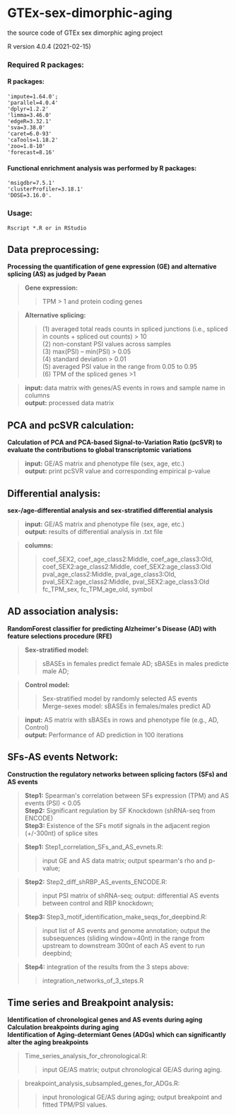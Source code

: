 # GTEx-sex-dimorphic-aging

the source code of GTEx sex dimorphic aging project

R version 4.0.4 (2021-02-15)

### Required R packages:
#### R packages:
	'impute=1.64.0';
	'parallel=4.0.4'
	'dplyr=1.2.2'
	'limma=3.46.0'
	'edgeR=3.32.1'
	'sva=3.38.0'
	'caret=6.0-93'
	'caTools=1.18.2'
	'zoo=1.8-10'
	'forecast=8.16'
#### Functional enrichment analysis was performed by R packages:
	'msigdbr=7.5.1'
	'clusterProfiler=3.18.1'
	'DOSE=3.16.0'.

### Usage: 
	Rscript *.R or in RStudio


## Data preprocessing:
**Processing the quantification of gene expression (GE) and alternative splicing (AS) as judged by Paean**

>**Gene expression:**  
>>TPM > 1 and protein coding genes  

>**Alternative splicing:**  
>>(1) averaged total reads counts in spliced junctions (i.e., spliced in counts + spliced out counts) > 10  
  (2) non-constant PSI values across samples  
  (3) max(PSI) – min(PSI) > 0.05  
  (4) standard deviation > 0.01  
  (5) averaged PSI value in the range from 0.05 to 0.95  
  (6) TPM of the spliced genes >1  

>**input:** data matrix with genes/AS events in rows and sample name in columns  
**output:** processed data matrix  


## PCA and pcSVR calculation:
**Calculation of PCA and PCA-based Signal-to-Variation Ratio (pcSVR) to evaluate the contributions to global transcriptomic variations**

>**input:** GE/AS matrix and phenotype file (sex, age, etc.)  
**output:** print pcSVR value and corresponding empirical p-value  
 

## Differential analysis:
**sex-/age-differential analysis and sex-stratified differential analysis**

>**input:** GE/AS matrix and phenotype file (sex, age, etc.)  
**output:** results of differential analysis in .txt file 

>**columns:** 
>>coef_SEX2, coef_age_class2:Middle, coef_age_class3:Old, coef_SEX2:age_class2:Middle, coef_SEX2:age_class3:Old
pval_age_class2:Middle, pval_age_class3:Old, pval_SEX2:age_class2:Middle, pval_SEX2:age_class3:Old
fc_TPM_sex, fc_TPM_age_old, symbol


## AD association analysis:
**RandomForest classifier for predicting Alzheimer's Disease (AD) with feature selections procedure (RFE)**

>**Sex-stratified model:**  
  >>sBASEs in females predict female AD; sBASEs in males predicte male AD;  

>**Control model:**  
  >>Sex-stratified model by randomly selected AS events  
  Merge-sexes model: sBASEs in females/males predict AD  

>**input:** AS matrix with sBASEs in rows and phenotype file (e.g., AD, Control)  
**output:** Performance of AD prediction in 100 iterations  


## SFs-AS events Network:
**Construction the regulatory networks between splicing factors (SFs) and AS events**

>**Step1:** Spearman's correlation between SFs expression (TPM) and AS events (PSI) < 0.05  
**Step2:** Significant regulation by SF Knockdown (shRNA-seq from ENCODE)  
**Step3:** Existence of the SFs motif signals in the adjacent region (+/-300nt) of splice sites  

>**Step1:** Step1_correlation_SFs_and_AS_evnets.R: 
>>input GE and AS data matrix; 
>>output spearman's rho and p-value;  

>**Step2:** Step2_diff_shRBP_AS_events_ENCODE.R: 
>>input PSI matrix of shRNA-seq; 
>>output: differential AS events between control and RBP knockdown;  

>**Step3:** Step3_motif_identification_make_seqs_for_deepbind.R: 
>>input list of AS events and genome annotation; 
>>output the subsequences (sliding window=40nt) in the range from upstream to downstream 300nt of each AS event to run deepbind;  

>**Step4:** integration of the results from the 3 steps above:  
>>integration_networks_of_3_steps.R  


## Time series and Breakpoint analysis:
**Identification of chronological genes and AS events during aging**  
**Calculation breakpoints during aging**  
**Identification of Aging-determiant Genes (ADGs) which can significantly alter the aging breakpoints**  

>Time_series_analysis_for_chronological.R: 
>>input GE/AS matrix; output chronological GE/AS during aging.  

>breakpoint_analysis_subsampled_genes_for_ADGs.R: 
>>input hronological GE/AS during aging; output breakpoint and fitted TPM/PSI values.  

